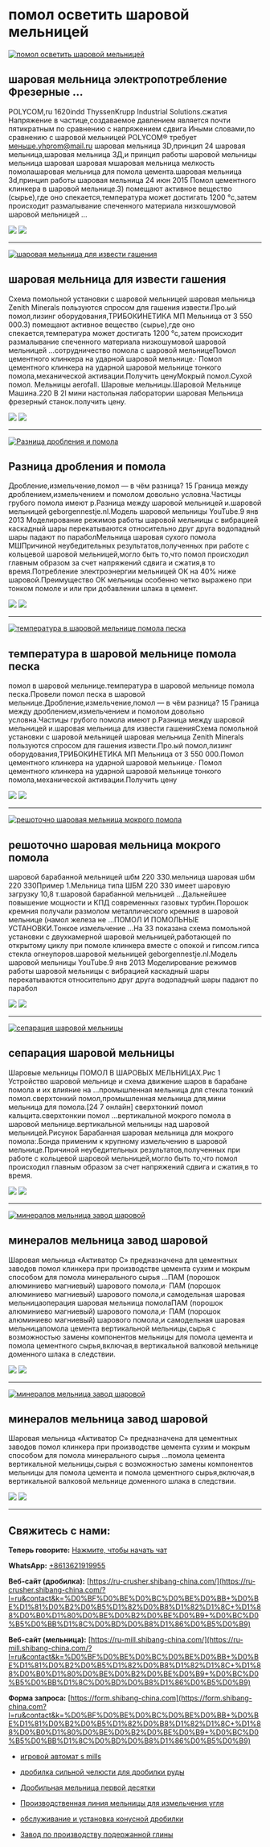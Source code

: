# помол осветить шаровой мельницей

<a href="https://swt.shibang-china.com/?l=ru&img&k=%D0%BF%D0%BE%D0%BC%D0%BE%D0%BB+%D0%BE%D1%81%D0%B2%D0%B5%D1%82%D0%B8%D1%82%D1%8C+%D1%88%D0%B0%D1%80%D0%BE%D0%B2%D0%BE%D0%B9+%D0%BC%D0%B5%D0%BB%D1%8C%D0%BD%D0%B8%D1%86%D0%B5%D0%B9" target="_blank">![помол осветить шаровой мельницей](http://static.shibang-china.com/all-800x300/1444.jpg)</a>

## шаровая мельница электропотребление Фрезерные …
POLYCOM,ru 1620indd ThyssenKrupp Industrial Solutions.сжатия Напряжение в частице,создаваемое давлением является почти пятикратным по сравнению с напряжением сдвига Иными словами,по сравнению с шаровой мельницей POLYCOM&#174; требует меньше.yhprom@mail.ru шаровая мельница 3D,принцип 24 шаровая мельница,шаровая мельница 3Д,и принцип работы шаровой мельницы мельница шаровая шаровая мшаровая мельница мелкость помолашаровая мельница для помола цемента.шаровая мельница 3d,принцип работы шаровая мельница 24 июн 2015 Помол цементного клинкера в шаровой мельнице.3) помещают активное вещество (сырье),где оно спекается,температура может достигать 1200 &#176;c,затем происходит размалывание спеченного материала низкошумовой шаровой мельницей …


<a href="https://whatsapp.shibangsoft.com/WhatsApp.php" target="_blank" title="WhatsApp">![](http://static.shibang-china.com/icon/whatsapp.png)</a> <a href="https://swt.shibang-china.com/?l=ru&icon&k=%D0%BF%D0%BE%D0%BC%D0%BE%D0%BB+%D0%BE%D1%81%D0%B2%D0%B5%D1%82%D0%B8%D1%82%D1%8C+%D1%88%D0%B0%D1%80%D0%BE%D0%B2%D0%BE%D0%B9+%D0%BC%D0%B5%D0%BB%D1%8C%D0%BD%D0%B8%D1%86%D0%B5%D0%B9" target="_blank">![](http://static.shibang-china.com/icon/chat-ru.png)</a>

---

<a href="https://swt.shibang-china.com/?l=ru&img&k=%D0%BF%D0%BE%D0%BC%D0%BE%D0%BB+%D0%BE%D1%81%D0%B2%D0%B5%D1%82%D0%B8%D1%82%D1%8C+%D1%88%D0%B0%D1%80%D0%BE%D0%B2%D0%BE%D0%B9+%D0%BC%D0%B5%D0%BB%D1%8C%D0%BD%D0%B8%D1%86%D0%B5%D0%B9" target="_blank">![шаровая мельница для извести гашения](http://static.shibang-china.com/all-800x300/1420.jpg)</a>

## шаровая мельница для извести гашения
Схема помольной установки с шаровой мельницей шаровая мельница Zenith Minerals пользуются спросом для гашения извести.Про.ый помол,лизинг оборудования,ТРИБОКИНЕТИКА МП Мельница от 3 550 000.3) помещают активное вещество (сырье),где оно спекается,температура может достигать 1200 &#176;c,затем происходит размалывание спеченного материала низкошумовой шаровой мельницей …сотрудничество помола с шаровой мельницеПомол цементного клинкера на ударной шаровой мельнице.&#183; Помол цементного клинкера на ударной шаровой мельнице тонкого помола,механической активации.Получить ценуМокрый помол.Сухой помол. Мельницы aerofall. Шаровые мельницы.Шаровой Мельнице Машина.220 В 2l мини настольная лаборатории шаровая Мельница фрезерный станок.получить цену.


<a href="https://whatsapp.shibangsoft.com/WhatsApp.php" target="_blank" title="WhatsApp">![](http://static.shibang-china.com/icon/whatsapp.png)</a> <a href="https://swt.shibang-china.com/?l=ru&icon&k=%D0%BF%D0%BE%D0%BC%D0%BE%D0%BB+%D0%BE%D1%81%D0%B2%D0%B5%D1%82%D0%B8%D1%82%D1%8C+%D1%88%D0%B0%D1%80%D0%BE%D0%B2%D0%BE%D0%B9+%D0%BC%D0%B5%D0%BB%D1%8C%D0%BD%D0%B8%D1%86%D0%B5%D0%B9" target="_blank">![](http://static.shibang-china.com/icon/chat-ru.png)</a>

---

<a href="https://swt.shibang-china.com/?l=ru&img&k=%D0%BF%D0%BE%D0%BC%D0%BE%D0%BB+%D0%BE%D1%81%D0%B2%D0%B5%D1%82%D0%B8%D1%82%D1%8C+%D1%88%D0%B0%D1%80%D0%BE%D0%B2%D0%BE%D0%B9+%D0%BC%D0%B5%D0%BB%D1%8C%D0%BD%D0%B8%D1%86%D0%B5%D0%B9" target="_blank">![Разница дробления и помола](http://static.shibang-china.com/all-800x300/1066.jpg)</a>

## Разница дробления и помола
Дробление,измельчение,помол — в чём разница? 15 Граница между дроблением,измельчением и помолом довольно условна.Частицы грубого помола имеют р.Разница между шаровой мельницей и.шаровой мельницей geborgennestje.nl.Модель шаровой мельницы YouTube.9 янв 2013 Моделирование режимов работы шаровой мельницы с вибрацией каскадный шары перекатываются относительно друг друга водопадный шары падают по параболМельница шаровая сухого помола МШПричиной неубедительных результатов,полученных при работе с кольцевой шаровой мельницей,могло быть то,что помол происходил главным образом за счет напряжений сдвига и сжатия,в то время.Потребление электроэнергии мельницей ОК на 40% ниже шаровой.Преимущество ОК мельницы особенно четко выражено при тонком помоле и или при добавлении шлака в цемент.


<a href="https://whatsapp.shibangsoft.com/WhatsApp.php" target="_blank" title="WhatsApp">![](http://static.shibang-china.com/icon/whatsapp.png)</a> <a href="https://swt.shibang-china.com/?l=ru&icon&k=%D0%BF%D0%BE%D0%BC%D0%BE%D0%BB+%D0%BE%D1%81%D0%B2%D0%B5%D1%82%D0%B8%D1%82%D1%8C+%D1%88%D0%B0%D1%80%D0%BE%D0%B2%D0%BE%D0%B9+%D0%BC%D0%B5%D0%BB%D1%8C%D0%BD%D0%B8%D1%86%D0%B5%D0%B9" target="_blank">![](http://static.shibang-china.com/icon/chat-ru.png)</a>

---

<a href="https://swt.shibang-china.com/?l=ru&img&k=%D0%BF%D0%BE%D0%BC%D0%BE%D0%BB+%D0%BE%D1%81%D0%B2%D0%B5%D1%82%D0%B8%D1%82%D1%8C+%D1%88%D0%B0%D1%80%D0%BE%D0%B2%D0%BE%D0%B9+%D0%BC%D0%B5%D0%BB%D1%8C%D0%BD%D0%B8%D1%86%D0%B5%D0%B9" target="_blank">![температура в шаровой мельнице помола песка](http://static.shibang-china.com/all-800x300/1012.jpg)</a>

## температура в шаровой мельнице помола песка
помол в шаровой мельнице.температура в шаровой мельнице помола песка.Провели помол песка в шаровой мельнице.Дробление,измельчение,помол — в чём разница? 15 Граница между дроблением,измельчением и помолом довольно условна.Частицы грубого помола имеют р.Разница между шаровой мельницей и.шаровая мельница для извести гашенияСхема помольной установки с шаровой мельницей шаровая мельница Zenith Minerals пользуются спросом для гашения извести.Про.ый помол,лизинг оборудования,ТРИБОКИНЕТИКА МП Мельница от 3 550 000.Помол цементного клинкера на ударной шаровой мельнице.&#183; Помол цементного клинкера на ударной шаровой мельнице тонкого помола,механической активации.Получить цену


<a href="https://whatsapp.shibangsoft.com/WhatsApp.php" target="_blank" title="WhatsApp">![](http://static.shibang-china.com/icon/whatsapp.png)</a> <a href="https://swt.shibang-china.com/?l=ru&icon&k=%D0%BF%D0%BE%D0%BC%D0%BE%D0%BB+%D0%BE%D1%81%D0%B2%D0%B5%D1%82%D0%B8%D1%82%D1%8C+%D1%88%D0%B0%D1%80%D0%BE%D0%B2%D0%BE%D0%B9+%D0%BC%D0%B5%D0%BB%D1%8C%D0%BD%D0%B8%D1%86%D0%B5%D0%B9" target="_blank">![](http://static.shibang-china.com/icon/chat-ru.png)</a>

---

<a href="https://swt.shibang-china.com/?l=ru&img&k=%D0%BF%D0%BE%D0%BC%D0%BE%D0%BB+%D0%BE%D1%81%D0%B2%D0%B5%D1%82%D0%B8%D1%82%D1%8C+%D1%88%D0%B0%D1%80%D0%BE%D0%B2%D0%BE%D0%B9+%D0%BC%D0%B5%D0%BB%D1%8C%D0%BD%D0%B8%D1%86%D0%B5%D0%B9" target="_blank">![решоточно шаровая мельница мокрого помола](http://static.shibang-china.com/all-800x300/859.jpg)</a>

## решоточно шаровая мельница мокрого помола
шаровой барабанной мельницей шбм 220 330.мельница шаровая шбм 220 330Пример 1.Мельница типа ШБМ 220 330 имеет шаровую загрузку 10,8 т.шаровой барабанной мельницей …Дальнейшее повышение мощности и КПД современных газовых турбин.Порошок кремния получали размолом металлического кремния в шаровой мельнице (намол железа не …ПОМОЛ И ПОМОЛЬНЫЕ УСТАНОВКИ.Тонкое измельчение …На 33 показана схема помольной установки с двухкамерной шаровой мельницей,работающей по открытому циклу при помоле клинкера вместе с опокой и гипсом.гипса стекла огнеупоров.шаровой мельницей geborgennestje.nl.Модель шаровой мельницы YouTube.9 янв 2013 Моделирование режимов работы шаровой мельницы с вибрацией каскадный шары перекатываются относительно друг друга водопадный шары падают по парабол


<a href="https://whatsapp.shibangsoft.com/WhatsApp.php" target="_blank" title="WhatsApp">![](http://static.shibang-china.com/icon/whatsapp.png)</a> <a href="https://swt.shibang-china.com/?l=ru&icon&k=%D0%BF%D0%BE%D0%BC%D0%BE%D0%BB+%D0%BE%D1%81%D0%B2%D0%B5%D1%82%D0%B8%D1%82%D1%8C+%D1%88%D0%B0%D1%80%D0%BE%D0%B2%D0%BE%D0%B9+%D0%BC%D0%B5%D0%BB%D1%8C%D0%BD%D0%B8%D1%86%D0%B5%D0%B9" target="_blank">![](http://static.shibang-china.com/icon/chat-ru.png)</a>

---

<a href="https://swt.shibang-china.com/?l=ru&img&k=%D0%BF%D0%BE%D0%BC%D0%BE%D0%BB+%D0%BE%D1%81%D0%B2%D0%B5%D1%82%D0%B8%D1%82%D1%8C+%D1%88%D0%B0%D1%80%D0%BE%D0%B2%D0%BE%D0%B9+%D0%BC%D0%B5%D0%BB%D1%8C%D0%BD%D0%B8%D1%86%D0%B5%D0%B9" target="_blank">![сепарация шаровой мельницы](http://static.shibang-china.com/all-800x300/1224.jpg)</a>

## сепарация шаровой мельницы
Шаровые мельницы ПОМОЛ В ШАРОВЫХ МЕЛЬНИЦАХ.Рис 1 Устройство шаровой мельнице и схема движение шаров в барабане помола и их влияние на …промышленная мельница для стекла тонкий помол.сверхтонкий помол,промышленная мельница для,мини мельница для помола.[24 7 онлайн] сверхтонкий помол кальцита.сверхтонкии помол …вертикальной мокрого помола в шаровой мельнице.вертикальной мельницы над шаровой мельницей.Рисунок Барабанная шаровая мельница для мокрого помола:.Бонда применим к крупному измельчению в шаровой мельнице.Причиной неубедительных результатов,полученных при работе с кольцевой шаровой мельницей,могло быть то,что помол происходил главным образом за счет напряжений сдвига и сжатия,в то время.


<a href="https://whatsapp.shibangsoft.com/WhatsApp.php" target="_blank" title="WhatsApp">![](http://static.shibang-china.com/icon/whatsapp.png)</a> <a href="https://swt.shibang-china.com/?l=ru&icon&k=%D0%BF%D0%BE%D0%BC%D0%BE%D0%BB+%D0%BE%D1%81%D0%B2%D0%B5%D1%82%D0%B8%D1%82%D1%8C+%D1%88%D0%B0%D1%80%D0%BE%D0%B2%D0%BE%D0%B9+%D0%BC%D0%B5%D0%BB%D1%8C%D0%BD%D0%B8%D1%86%D0%B5%D0%B9" target="_blank">![](http://static.shibang-china.com/icon/chat-ru.png)</a>

---

<a href="https://swt.shibang-china.com/?l=ru&img&k=%D0%BF%D0%BE%D0%BC%D0%BE%D0%BB+%D0%BE%D1%81%D0%B2%D0%B5%D1%82%D0%B8%D1%82%D1%8C+%D1%88%D0%B0%D1%80%D0%BE%D0%B2%D0%BE%D0%B9+%D0%BC%D0%B5%D0%BB%D1%8C%D0%BD%D0%B8%D1%86%D0%B5%D0%B9" target="_blank">![минералов мельница завод шаровой](http://static.shibang-china.com/all-800x300/216.jpg)</a>

## минералов мельница завод шаровой
Шаровая мельница &#171;Активатор С&#187; предназначена для цементных заводов помол клинкера при производстве цемента сухим и мокрым способом для помола минерального сырья …ПАМ (порошок алюминиево магниевый) шарового помола,и&#183; ПАМ (порошок алюминиево магниевый) шарового помола,и самодельная шаровая мельницаоперация шаровая мельница помолаПАМ (порошок алюминиево магниевый) шарового помола,и&#183; ПАМ (порошок алюминиево магниевый) шарового помола,и самодельная шаровая мельницапомола цемента вертикальной мельницы,сырья с возможностью замены компонентов мельницы для помола цемента и помола цементного сырья,включая,в вертикальной валковой мельнице доменного шлака в следствии.


<a href="https://whatsapp.shibangsoft.com/WhatsApp.php" target="_blank" title="WhatsApp">![](http://static.shibang-china.com/icon/whatsapp.png)</a> <a href="https://swt.shibang-china.com/?l=ru&icon&k=%D0%BF%D0%BE%D0%BC%D0%BE%D0%BB+%D0%BE%D1%81%D0%B2%D0%B5%D1%82%D0%B8%D1%82%D1%8C+%D1%88%D0%B0%D1%80%D0%BE%D0%B2%D0%BE%D0%B9+%D0%BC%D0%B5%D0%BB%D1%8C%D0%BD%D0%B8%D1%86%D0%B5%D0%B9" target="_blank">![](http://static.shibang-china.com/icon/chat-ru.png)</a>

---

<a href="https://swt.shibang-china.com/?l=ru&img&k=%D0%BF%D0%BE%D0%BC%D0%BE%D0%BB+%D0%BE%D1%81%D0%B2%D0%B5%D1%82%D0%B8%D1%82%D1%8C+%D1%88%D0%B0%D1%80%D0%BE%D0%B2%D0%BE%D0%B9+%D0%BC%D0%B5%D0%BB%D1%8C%D0%BD%D0%B8%D1%86%D0%B5%D0%B9" target="_blank">![минералов мельница завод шаровой](http://static.shibang-china.com/all-800x300/298.jpg)</a>

## минералов мельница завод шаровой
Шаровая мельница &#171;Активатор С&#187; предназначена для цементных заводов помол клинкера при производстве цемента сухим и мокрым способом для помола минерального сырья …помола цемента вертикальной мельницы,сырья с возможностью замены компонентов мельницы для помола цемента и помола цементного сырья,включая,в вертикальной валковой мельнице доменного шлака в следствии.

<a href="https://whatsapp.shibangsoft.com/WhatsApp.php" target="_blank" title="WhatsApp">![](http://static.shibang-china.com/icon/whatsapp.png)</a> <a href="https://swt.shibang-china.com/?l=ru&icon&k=%D0%BF%D0%BE%D0%BC%D0%BE%D0%BB+%D0%BE%D1%81%D0%B2%D0%B5%D1%82%D0%B8%D1%82%D1%8C+%D1%88%D0%B0%D1%80%D0%BE%D0%B2%D0%BE%D0%B9+%D0%BC%D0%B5%D0%BB%D1%8C%D0%BD%D0%B8%D1%86%D0%B5%D0%B9" target="_blank">![](http://static.shibang-china.com/icon/chat-ru.png)</a>

---
## Свяжитесь с нами:

**Теперь говорите:** [Нажмите, чтобы начать чат](https://swt.shibang-china.com?l=ru&contact&k=%D0%BF%D0%BE%D0%BC%D0%BE%D0%BB+%D0%BE%D1%81%D0%B2%D0%B5%D1%82%D0%B8%D1%82%D1%8C+%D1%88%D0%B0%D1%80%D0%BE%D0%B2%D0%BE%D0%B9+%D0%BC%D0%B5%D0%BB%D1%8C%D0%BD%D0%B8%D1%86%D0%B5%D0%B9)

**WhatsApp:**  [+8613621919955](https://whatsapp.shibangsoft.com/WhatsApp.php)

**Веб-сайт (дробилка):** [https://ru-crusher.shibang-china.com/](https://ru-crusher.shibang-china.com/?l=ru&contact&k=%D0%BF%D0%BE%D0%BC%D0%BE%D0%BB+%D0%BE%D1%81%D0%B2%D0%B5%D1%82%D0%B8%D1%82%D1%8C+%D1%88%D0%B0%D1%80%D0%BE%D0%B2%D0%BE%D0%B9+%D0%BC%D0%B5%D0%BB%D1%8C%D0%BD%D0%B8%D1%86%D0%B5%D0%B9)

**Веб-сайт (мельница):** [https://ru-mill.shibang-china.com/](https://ru-mill.shibang-china.com/?l=ru&contact&k=%D0%BF%D0%BE%D0%BC%D0%BE%D0%BB+%D0%BE%D1%81%D0%B2%D0%B5%D1%82%D0%B8%D1%82%D1%8C+%D1%88%D0%B0%D1%80%D0%BE%D0%B2%D0%BE%D0%B9+%D0%BC%D0%B5%D0%BB%D1%8C%D0%BD%D0%B8%D1%86%D0%B5%D0%B9)

**Форма запроса:** [https://form.shibang-china.com](https://form.shibang-china.com?l=ru&contact&k=%D0%BF%D0%BE%D0%BC%D0%BE%D0%BB+%D0%BE%D1%81%D0%B2%D0%B5%D1%82%D0%B8%D1%82%D1%8C+%D1%88%D0%B0%D1%80%D0%BE%D0%B2%D0%BE%D0%B9+%D0%BC%D0%B5%D0%BB%D1%8C%D0%BD%D0%B8%D1%86%D0%B5%D0%B9)

* [игровой автомат s mills](../134/%D0%B8%D0%B3%D1%80%D0%BE%D0%B2%D0%BE%D0%B9%20%D0%B0%D0%B2%D1%82%D0%BE%D0%BC%D0%B0%D1%82%20s%20mills.md)

* [дробилка сильной челюсти для дробилки руды](../131/%D0%B4%D1%80%D0%BE%D0%B1%D0%B8%D0%BB%D0%BA%D0%B0%20%D1%81%D0%B8%D0%BB%D1%8C%D0%BD%D0%BE%D0%B9%20%D1%87%D0%B5%D0%BB%D1%8E%D1%81%D1%82%D0%B8%20%D0%B4%D0%BB%D1%8F%20%D0%B4%D1%80%D0%BE%D0%B1%D0%B8%D0%BB%D0%BA%D0%B8%20%D1%80%D1%83%D0%B4%D1%8B.md)

* [Дробильная мельница первой десятки](../131/%D0%94%D1%80%D0%BE%D0%B1%D0%B8%D0%BB%D1%8C%D0%BD%D0%B0%D1%8F%20%D0%BC%D0%B5%D0%BB%D1%8C%D0%BD%D0%B8%D1%86%D0%B0%20%D0%BF%D0%B5%D1%80%D0%B2%D0%BE%D0%B9%20%D0%B4%D0%B5%D1%81%D1%8F%D1%82%D0%BA%D0%B8.md)

* [Производственная линия мельницы для измельчения угля](../132/%D0%9F%D1%80%D0%BE%D0%B8%D0%B7%D0%B2%D0%BE%D0%B4%D1%81%D1%82%D0%B2%D0%B5%D0%BD%D0%BD%D0%B0%D1%8F%20%D0%BB%D0%B8%D0%BD%D0%B8%D1%8F%20%D0%BC%D0%B5%D0%BB%D1%8C%D0%BD%D0%B8%D1%86%D1%8B%20%D0%B4%D0%BB%D1%8F%20%D0%B8%D0%B7%D0%BC%D0%B5%D0%BB%D1%8C%D1%87%D0%B5%D0%BD%D0%B8%D1%8F%20%D1%83%D0%B3%D0%BB%D1%8F.md)

* [обслуживание и установка конусной дробилки](../135/%D0%BE%D0%B1%D1%81%D0%BB%D1%83%D0%B6%D0%B8%D0%B2%D0%B0%D0%BD%D0%B8%D0%B5%20%D0%B8%20%D1%83%D1%81%D1%82%D0%B0%D0%BD%D0%BE%D0%B2%D0%BA%D0%B0%20%D0%BA%D0%BE%D0%BD%D1%83%D1%81%D0%BD%D0%BE%D0%B9%20%D0%B4%D1%80%D0%BE%D0%B1%D0%B8%D0%BB%D0%BA%D0%B8.md)

* [Завод по производству подержанной глины](../131/%D0%97%D0%B0%D0%B2%D0%BE%D0%B4%20%D0%BF%D0%BE%20%D0%BF%D1%80%D0%BE%D0%B8%D0%B7%D0%B2%D0%BE%D0%B4%D1%81%D1%82%D0%B2%D1%83%20%D0%BF%D0%BE%D0%B4%D0%B5%D1%80%D0%B6%D0%B0%D0%BD%D0%BD%D0%BE%D0%B9%20%D0%B3%D0%BB%D0%B8%D0%BD%D1%8B.md)